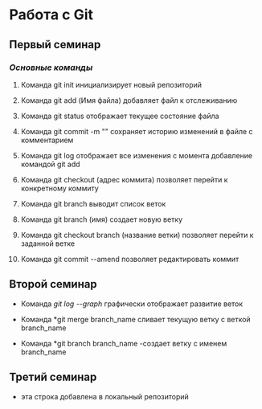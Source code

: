 # Работа с Git

## Первый семинар

### *Основные команды*

1. Команда git init инициализирует новый репозиторий

2. Команда git add (Имя файла) добавляет файл к отслеживанию

3. Команда git status отображает текущее состояние файла

4. Команда git commit -m "" сохраняет историю изменений в файле с комментарием

5. Команда git log отображает все изменения с момента добавление командой git add 

6. Команда git checkout (адрес коммита) позволяет перейти к конкретному коммиту

7. Команда git branch выводит список веток

8. Команда git branch (имя) создает новую ветку

9. Команда git checkout branch (название ветки) позволяет перейти к заданной ветке

10. Команда git commit --amend позволяет редактировать коммит 

## Второй семинар 

* Команда *git log --graph* графически отображает развитие веток


* Команда *git merge branch_name сливает текущую ветку с веткой branch_name

* Команда *git branch branch_name -создает ветку с именем branch_name


## Третий семинар

* эта строка добавлена в локальный репозиторий